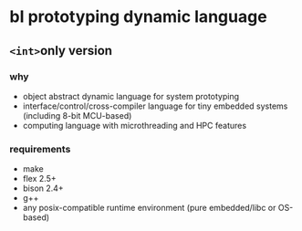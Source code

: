 # bI prototyping dynamic language
## `<int>`only version

### why

* object abstract dynamic language for system prototyping
* interface/control/cross-compiler language for tiny embedded systems
(including 8-bit MCU-based)
* computing language with microthreading and HPC features

### requirements

* make
* flex 2.5+
* bison 2.4+
* g++
* any posix-compatible runtime environment (pure embedded/libc or OS-based)
